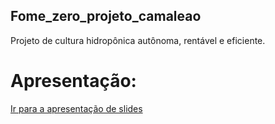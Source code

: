 ## Fome_zero_projeto_camaleao
Projeto de cultura hidropônica autônoma, rentável e eficiente.

# Apresentação:
[Ir para a apresentação de slides](https://docs.google.com/presentation/d/1dDznQhD2lTP73JpyuoSBhEhUJfqs_tNb1rLcyC4PHHU/edit?usp=sharing  "Ir para a apresentação de slides")


